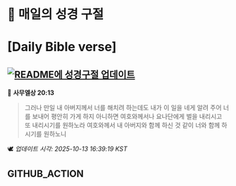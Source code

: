 # 🙏 매일의 성경 구절
# [Daily Bible verse]
## [![README에 성경구절 업데이트](https://github.com/DONGSUKA/first_test/actions/workflows/update-readme-bible.yml/badge.svg)](https://github.com/DONGSUKA/first_test/actions/workflows/update-readme-bible.yml)
<!-- START_BIBLE_VERSE -->
📖 **사무엘상 20:13**
> 그러나 만일 내 아버지께서 너를 해치려 하는데도 내가 이 일을 네게 알려 주어 너를 보내어 평안히 가게 하지 아니하면 여호와께서나 요나단에게 벌을 내리시고 또 내리시기를 원하노라 여호와께서 내 아버지와 함께 하신 것 같이 너와 함께 하시기를 원하노니

🕊️ _업데이트 시각: 2025-10-13 16:39:19 KST_
  <!-- END_BIBLE_VERSE -->
## GITHUB_ACTION
